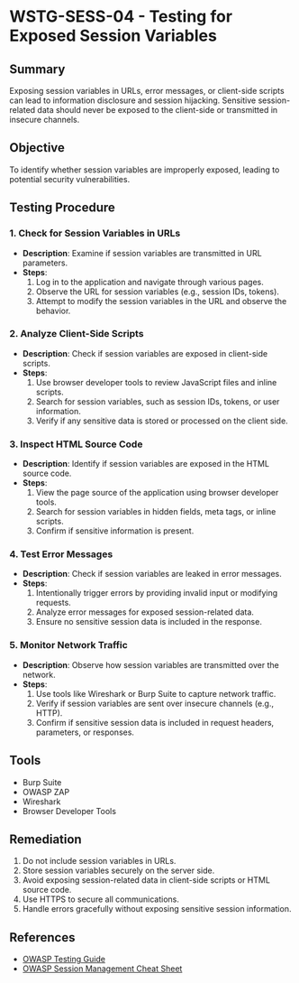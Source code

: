 # WSTG-SESS-04 - Testing for Exposed Session Variables

## Summary
Exposing session variables in URLs, error messages, or client-side scripts can lead to information disclosure and session hijacking. Sensitive session-related data should never be exposed to the client-side or transmitted in insecure channels.

## Objective
To identify whether session variables are improperly exposed, leading to potential security vulnerabilities.

## Testing Procedure

### 1. Check for Session Variables in URLs
- **Description**: Examine if session variables are transmitted in URL parameters.
- **Steps**:
  1. Log in to the application and navigate through various pages.
  2. Observe the URL for session variables (e.g., session IDs, tokens).
  3. Attempt to modify the session variables in the URL and observe the behavior.

### 2. Analyze Client-Side Scripts
- **Description**: Check if session variables are exposed in client-side scripts.
- **Steps**:
  1. Use browser developer tools to review JavaScript files and inline scripts.
  2. Search for session variables, such as session IDs, tokens, or user information.
  3. Verify if any sensitive data is stored or processed on the client side.

### 3. Inspect HTML Source Code
- **Description**: Identify if session variables are exposed in the HTML source code.
- **Steps**:
  1. View the page source of the application using browser developer tools.
  2. Search for session variables in hidden fields, meta tags, or inline scripts.
  3. Confirm if sensitive information is present.

### 4. Test Error Messages
- **Description**: Check if session variables are leaked in error messages.
- **Steps**:
  1. Intentionally trigger errors by providing invalid input or modifying requests.
  2. Analyze error messages for exposed session-related data.
  3. Ensure no sensitive session data is included in the response.

### 5. Monitor Network Traffic
- **Description**: Observe how session variables are transmitted over the network.
- **Steps**:
  1. Use tools like Wireshark or Burp Suite to capture network traffic.
  2. Verify if session variables are sent over insecure channels (e.g., HTTP).
  3. Confirm if sensitive session data is included in request headers, parameters, or responses.

## Tools
- Burp Suite
- OWASP ZAP
- Wireshark
- Browser Developer Tools

## Remediation
1. Do not include session variables in URLs.
2. Store session variables securely on the server side.
3. Avoid exposing session-related data in client-side scripts or HTML source code.
4. Use HTTPS to secure all communications.
5. Handle errors gracefully without exposing sensitive session information.

## References
- [OWASP Testing Guide](https://owasp.org/www-project-web-security-testing-guide/)
- [OWASP Session Management Cheat Sheet](https://cheatsheetseries.owasp.org/cheatsheets/Session_Management_Cheat_Sheet.html)
